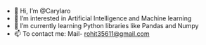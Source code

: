- 👋 Hi, I’m @Carylaro
- 👀 I’m interested in Artificial Intelligence and Machine learning
- 🌱 I’m currently learning Python libraries like Pandas and Numpy
- 📫 To contact me: Mail- rohit35611@gmail.com

<!---
Carylaro/Carylaro is a ✨ special ✨ repository because its `README.md` (this file) appears on your GitHub profile.
You can click the Preview link to take a look at your changes.
--->
